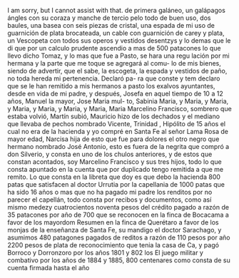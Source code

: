 I am sorry, but I cannot assist with that.
de primera galáneo, un galápagos ángles con su coraza y manche de tercio pelo todo de buen uso, dos baules, una basea con seis piezas de cristal, una espada de mi uso de guarnición de plata brocateada, un cable con guarnición de carey y plata, un
Vescopeta con todos sus operos y vestidos desentzys y lo demas que le di
que por un calculo prudente ascendio a mas de 500 patacones lo
que llevo dicho Tomaz, y lo mas que fue a Pasto, se hara una regu
lación por mi hermana y la parte que me toque se agregará al comu- lo de mis bienes, siendo de advertir, que el sabe, la escogeta, la espada y vestidos de paño, no toda hereda mi pertenencia. Declaró pa- ra que conste
y tem declaro que se le han remitido a mis hermanos a pasto los exalvos ayuntantes, desde en vida de mi padre, y después, Josefa en aquel tiempo de 10 a 12 años, Manuel la mayor, Jose Maria mul- to, Sabinia Maria, y Maria, y Maria, y Maria, y Maria, y Maria, y Maria, Maria
Marcelino Francisco, sombrero que estaba volvió, Martín subió, Mauricio hizo de los dechados y el mediano que llevaba de pechos nombrado Vicente, Trinidad , Hipólito de 15 años el cual no era de la hacienda y yo compré en Santa Fe al señor Lama
Rosa de mayor edad, Narcisa hija de esto que fue para dolores el otro negro que hermano nombrado José Antonio, esto es fuera de la negrita que compró a don Silverio, y consta en uno de los chulos anteriores, y de estos que constan acontados, soy
Marcelino Francisco y sus tres hijos, todo lo que consta apuntado en la cuenta que por duplicado tengo remitida a que me remito.
Lo que consta en la libreta que doy es que debo la hacienda 800 patas que satisfacen al doctor Urrutia por la capellania de 1000 patas que ha sido 16 años o mas que no ha pagado mi padre los renditos
por no parecer el capellán, todo consta por recibos y documentos, como así mismo medezy cuatrocientos noventa pesos del crédito pagado a razón de 35 patacones por año de 700 que se reconocen en la finca de Bocacama a favor de los mayordom
Resumen en la finca de Querétaro a favor de los monjas de la enseñanza de Santa Fe, su mandigo el doctor Sarachago, y asumimos 480 patagones pagados de reditos a razón de 110 pesos por año 2200 pesos de plata de reconocimiento que tenia la casa de Ca, y pagó Borroco y Dorronzoro por los años 1801 y 802 los
El juego militar y combativo por los años de 1884 y 1885, 800 centenares como consta de su cuenta firmada hasta el año